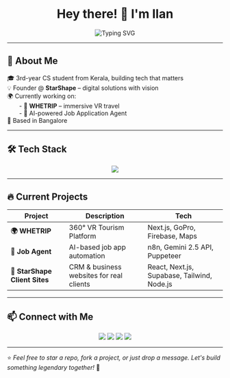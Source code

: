 <!-- Profile Readme for Ilan -->

<h1 align="center">
  Hey there! 👋 I'm Ilan
</h1>

<p align="center">
  <img src="https://readme-typing-svg.herokuapp.com?font=Fira+Code&size=24&pause=1000&center=true&vCenter=true&width=435&lines=Full-Stack+Dev+%7C+Builder+at+Heart;Founder+of+StarShape+Agency;Creating+%F0%9F%8C%90-level+Startups;Fuelled+by+Code+%26+Ideas" alt="Typing SVG" />
</p>

---

## 🚀 About Me

🎓 3rd-year CS student from Kerala, building tech that matters  
💡 Founder @ **StarShape** – digital solutions with vision  
🌍 Currently working on:  
  - 🎒 **WHETRIP** – immersive VR travel  
  - 🤖 AI-powered Job Application Agent  
📍 Based in Bangalore 

---

## 🛠️ Tech Stack

<div align="center">
  <img src="https://skillicons.dev/icons?i=nextjs,react,nodejs,express,tailwind,figma,vercel,js,ts,python,firebase,gcp,docker,mongodb,postgres,git" />
</div>

---
## 🔥 Current Projects

| Project | Description | Tech |
|--------|-------------|------|
| **🌍 WHETRIP** | 360° VR Tourism Platform | Next.js, GoPro, Firebase, Maps |
| **🤖 Job Agent** | AI-based job app automation | n8n, Gemini 2.5 API, Puppeteer |
| **🧩 StarShape Client Sites** | CRM & business websites for real clients | React, Next.js, Supabase, Tailwind, Node.js |

---

## 📫 Connect with Me

<p align="center">
  <a href="https://linkedin.com/in/ilan-usman-ai-ml"><img src="https://img.shields.io/badge/LinkedIn-blue?style=for-the-badge&logo=linkedin" /></a>
  <a href="https://instagram.com/ilan.vibe"><img src="https://img.shields.io/badge/Instagram-E4405F?style=for-the-badge&logo=instagram&logoColor=white" /></a>
  <a href="mailto:ilan.dev@example.com"><img src="https://img.shields.io/badge/Gmail-D14836?style=for-the-badge&logo=gmail&logoColor=white" /></a>
  <a href="https://ilan.starhshape.in"><img src="https://img.shields.io/badge/Portfolio-000?style=for-the-badge&logo=vercel&logoColor=white" /></a>
</p>

---

⭐️ *Feel free to star a repo, fork a project, or just drop a message. Let's build something legendary together!* 🚀

